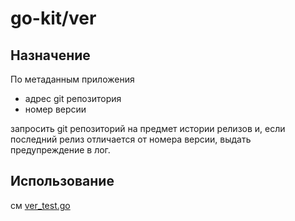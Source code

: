 # go-kit/ver

## Назначение

По метаданным приложения
* адрес git репозитория
* номер версии

запросить git репозиторий на предмет истории релизов и, если последний релиз отличается от номера версии, выдать предупреждение в лог.

## Использование

см [ver_test.go](ver_test.go)